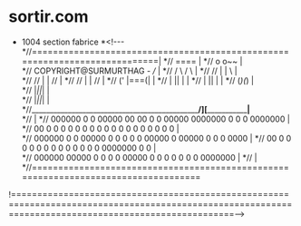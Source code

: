 # sortir.com
* 1004 section fabrice
*<!---
*//===========================================================================|
*//                                                   ====                    |
*//                                                   o  o~~                  |  
*//                COPYRIGHT@SURMURTHAG              _\-  /_                  |
*//                                                 /  \ /  \                 |
*//                                                // | |   \\                |  
*//                                               //  | |   //                |
*//                                              //   | |  //                 |
*//                                             ('    |===(|                  |
*//                                                   | || |                  |
*//                                                   | || |                  |
*//                                                   (_)(_)                  |      
*//                                                   |_||_|                  |         
*//                                                   |_||_|                  |         
*//__________________________________________________/__][__\_________________|______	
*//                                                                                  |
*// 000000  0   0  00000  00   00  0   0  00000  0000000  0   0      0      0000000  | 
*// 00      0   0  0   0  0 0 0 0  0   0  0   0     0     0   0     0 0     0        |    
*// 000000  0   0  00000  0  0  0  0   0  00000     0     00000    0   0    0  0000  | 
*//     00  0   0  0 0    0     0  0   0  0 0       0     0   0   0000000   0     0  |  
*// 000000  00000  0  0   0     0  00000  0  0      0     0   0  0       0  0000000  | 
*//                                                                                  |
*//===================================================================================



!======================================================================================================================================================-->
